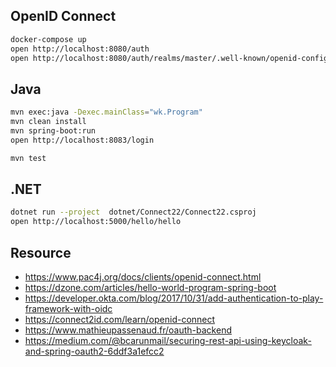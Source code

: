 ## OpenID Connect

```bash
docker-compose up
open http://localhost:8080/auth
open http://localhost:8080/auth/realms/master/.well-known/openid-configuration
```

## Java

```bash
mvn exec:java -Dexec.mainClass="wk.Program"
mvn clean install
mvn spring-boot:run
open http://localhost:8083/login

mvn test
```

## .NET

```bash
dotnet run --project  dotnet/Connect22/Connect22.csproj
open http://localhost:5000/hello/hello
```

## Resource

- https://www.pac4j.org/docs/clients/openid-connect.html
- https://dzone.com/articles/hello-world-program-spring-boot
- https://developer.okta.com/blog/2017/10/31/add-authentication-to-play-framework-with-oidc
- https://connect2id.com/learn/openid-connect
- https://www.mathieupassenaud.fr/oauth-backend
- https://medium.com/@bcarunmail/securing-rest-api-using-keycloak-and-spring-oauth2-6ddf3a1efcc2
